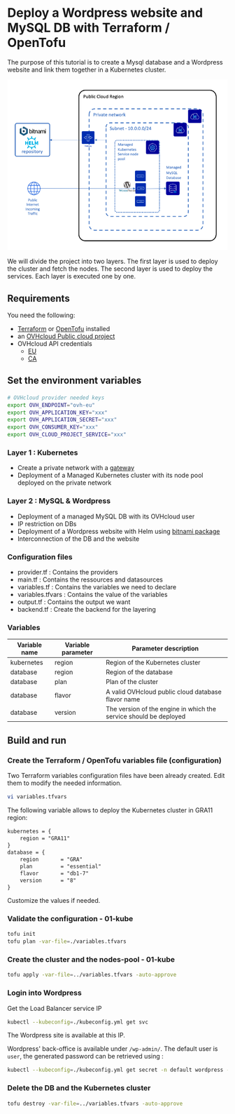 # Deploy a Wordpress website and MySQL DB with Terraform / OpenTofu

The purpose of this tutorial is to create a Mysql database and a Wordpress website and link them together in a Kubernetes cluster.

![Infrastructure diagram](./img/diagram.png)

We will divide the project into two layers. The first layer is used to deploy the cluster and fetch the nodes. The second layer is used to deploy the services. Each layer is executed one by one.



## Requirements

You need the following:
* [Terraform](https://www.terraform.io/) or [OpenTofu](https://opentofu.org/) installed
* an [OVHcloud Public cloud project](https://www.ovhcloud.com/en/public-cloud/)
* OVHcloud API credentials
    * [EU](https://www.ovh.com/auth/?onsuccess=https%3A%2F%2Fwww.ovh.com%2Fauth%2FcreateToken%2F%3F)
    * [CA](https://ca.ovh.com/auth/?onsuccess=https%3A//ca.ovh.com%2Fauth%2FcreateToken%2F%3F)

## Set the environment variables

```bash
# OVHcloud provider needed keys
export OVH_ENDPOINT="ovh-eu"
export OVH_APPLICATION_KEY="xxx"
export OVH_APPLICATION_SECRET="xxx"
export OVH_CONSUMER_KEY="xxx"
export OVH_CLOUD_PROJECT_SERVICE="xxx"
```

### Layer 1 : Kubernetes

* Create a private network with a [gateway](https://www.ovhcloud.com/en-gb/public-cloud/gateway/)
* Deployment of a Managed Kubernetes cluster with its node pool deployed on the private network

### Layer 2 : MySQL & Wordpress

* Deployment of a managed MySQL DB with its OVHcloud user
* IP restriction on DBs
* Deployment of a Wordpress website with Helm using [bitnami package](https://github.com/bitnami/charts/tree/main/bitnami/wordpress/1)
* Interconnection of the DB and the website

### Configuration files

* provider.tf      : Contains the providers
* main.tf          : Contains the ressources and datasources 
* variables.tf     : Contains the variables we need to declare
* variables.tfvars : Contains the value of the variables
* output.tf        : Contains the output we want
* backend.tf       : Create the backend for the layering

### Variables

|Variable name        |Variable parameter   |Parameter description|
|---------------------|---------------------|---------------------|
|kubernetes|region|Region of the Kubernetes cluster|
|database|region|Region of the database|
|database|plan|Plan of the cluster|
|database|flavor|A valid OVHcloud public cloud database flavor name|
|database|version|The version of the engine in which the service should be deployed|

## Build and run

### Create the Terraform / OpenTofu variables file (configuration)

Two Terraform variables configuration files have been already created. Edit them to modify the needed information.

```bash
vi variables.tfvars
```
The following variable allows to deploy the Kubernetes cluster in GRA11 region:
```
kubernetes = {
    region = "GRA11"
}
database = {
    region       = "GRA"
    plan         = "essential"
    flavor       = "db1-7"
    version      = "8"
} 
```
Customize the values if needed.

### Validate the configuration - 01-kube

```bash
tofu init
tofu plan -var-file=./variables.tfvars
```

### Create the cluster and the nodes-pool - 01-kube

```bash
tofu apply -var-file=../variables.tfvars -auto-approve
```

### Login into Wordpress 

Get the Load Balancer service IP
```bash
kubectl --kubeconfig=./kubeconfig.yml get svc
```

The Wordpress site is available at this IP. 

Wordpress' back-office is available under `/wp-admin/`. The default user is `user`, the generated password can be retrieved using :
```bash
kubectl --kubeconfig=./kubeconfig.yml get secret -n default wordpress -o jsonpath="{.data.wordpress-password}" | base64 -d |pbcopy
```

### Delete the DB and the Kubernetes cluster

```bash
tofu destroy -var-file=../variables.tfvars -auto-approve
```
